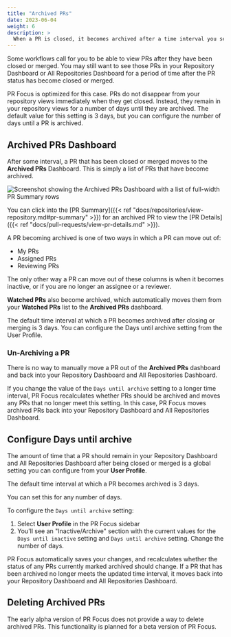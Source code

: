 ```yaml
---
title: "Archived PRs"
date: 2023-06-04
weight: 6
description: >
  When a PR is closed, it becomes archived after a time interval you set. You can still view archived PRs.
---
```


Some workflows call for you to be able to view PRs after they have been closed or merged. You may still want to see those PRs in your Repository Dashboard or All Repositories Dashboard for a period of time after the PR status has become closed or merged.

PR Focus is optimized for this case. PRs do not disappear from your repository views immediately when they get closed. Instead, they remain in your repository views for a number of days until they are archived. The default value for this setting is 3 days, but you can configure the number of days until a PR is archived.

## Archived PRs Dashboard

After some interval, a PR that has been closed or merged moves to the **Archived PRs** Dashboard. This is simply a list of PRs that have become archived.

![Screenshot showing the Archived PRs Dashboard with a list of full-width PR Summary rows](/images/archived-prs.png)

You can click into the [PR Summary]({{< ref "docs/repositories/view-repository.md#pr-summary" >}}) for an archived PR to view the [PR Details]({{< ref "docs/pull-requests/view-pr-details.md" >}}).

A PR becoming archived is one of two ways in which a PR can move out of:

- My PRs
- Assigned PRs
- Reviewing PRs

The only other way a PR can move out of these columns is when it becomes inactive, or if you are no longer an assignee or a reviewer.

**Watched PRs** also become archived, which automatically moves them from your **Watched PRs** list to the **Archived PRs** dashboard.

The default time interval at which a PR becomes archived after closing or merging is 3 days. You can configure the Days until archive setting from the User Profile.

### Un-Archiving a PR

There is no way to manually move a PR out of the **Archived PRs** dashboard and back into your Repository Dashboard and All Repositories Dashboard. 

If you change the value of the `Days until archive` setting to a longer time interval, PR Focus recalculates whether PRs should be archived and moves any PRs that no longer meet this setting. In this case, PR Focus moves archived PRs back into your Repository Dashboard and All Repositories Dashboard.

## Configure Days until archive

The amount of time that a PR should remain in your Repository Dashboard and All Repositories Dashboard after being closed or merged is a global setting you can configure from your **User Profile**.

The default time interval at which a PR becomes archived is 3 days.

You can set this for any number of days.

To configure the `Days until archive` setting:

1. Select **User Profile** in the PR Focus sidebar
2. You'll see an "Inactive/Archive" section with the current values for the `Days until inactive` setting and `Days until archive` setting. Change the number of days. 

PR Focus automatically saves your changes, and recalculates whether the status of any PRs currently marked archived should change. If a PR that has been archived no longer meets the updated time interval, it moves back into your Repository Dashboard and All Repositories Dashboard.

## Deleting Archived PRs

The early alpha version of PR Focus does not provide a way to delete archived PRs. This functionality is planned for a beta version of PR Focus.

